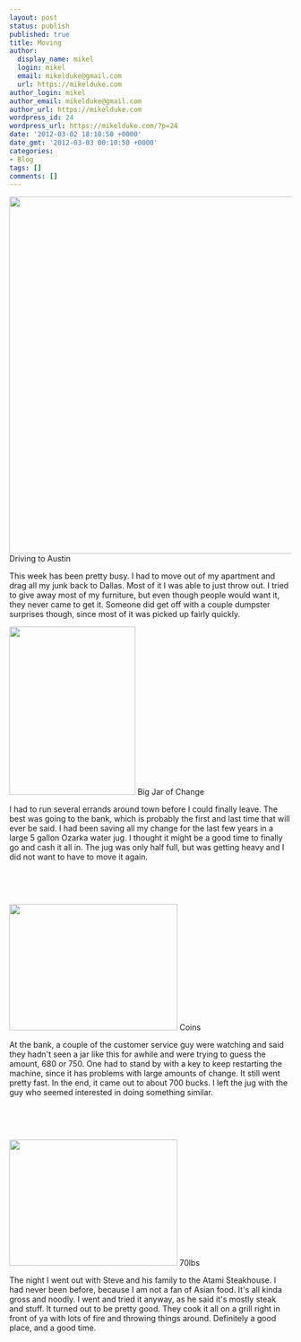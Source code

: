 ```yaml
---
layout: post
status: publish
published: true
title: Moving
author:
  display_name: mikel
  login: mikel
  email: mikelduke@gmail.com
  url: https://mikelduke.com
author_login: mikel
author_email: mikelduke@gmail.com
author_url: https://mikelduke.com
wordpress_id: 24
wordpress_url: https://mikelduke.com/?p=24
date: '2012-03-02 18:10:50 +0000'
date_gmt: '2012-03-03 00:10:50 +0000'
categories:
- Blog
tags: []
comments: []
---
```

<p><a href="https://mikelduke.com/wp-content/uploads/2012/10/6800933058_929516a768_o.jpg"><img class="size-large wp-image-25" title="Driving to Austin" src="https://mikelduke.com/wp-content/uploads/2012/10/6800933058_929516a768_o-1024x687.jpg" alt="" width="950" height="637" /></a> Driving to Austin</p>
<p>This week has been pretty busy. I had to move out of my apartment and drag all my junk back to Dallas. Most of it I was able to just throw out. I tried to give away most of my furniture, but even though people would want it, they never came to get it. Someone did get off with a couple dumpster surprises though, since most of it was picked up fairly quickly.</p>
<p><a href="https://mikelduke.com/wp-content/uploads/2012/10/P1000329.jpg"><img class="size-medium wp-image-27" title="Big Jar of Change" src="https://mikelduke.com/wp-content/uploads/2012/10/P1000329-225x300.jpg" alt="" width="225" height="300" /></a> Big Jar of Change</p>
<p>I had to run several errands around town before I could finally leave. The best was going to the bank, which is probably the first and last time that will ever be said. I had been saving all my change for the last few years in a large 5 gallon Ozarka water jug. I thought it might be a good time to finally go and cash it all in. The jug was only half full, but was getting heavy and I did not want to have to move it again.</p>
<p>&nbsp;</p>
<p>&nbsp;</p>
<p><a href="https://mikelduke.com/wp-content/uploads/2012/10/P1000332.jpg"><img class="size-medium wp-image-28" title="Coins" src="https://mikelduke.com/wp-content/uploads/2012/10/P1000332-300x225.jpg" alt="" width="300" height="225" /></a> Coins</p>
<p>At the bank, a couple of the customer service guy were watching and said they hadn't seen a jar like this for awhile and were trying to guess the amount, 680 or 750. One had to stand by with a key to keep restarting the machine, since it has problems with large amounts of change. It still went pretty fast. In the end, it came out to about 700 bucks. I left the jug with the guy who seemed interested in doing something similar.</p>
<p>&nbsp;</p>
<p>&nbsp;</p>
<p><a href="https://mikelduke.com/wp-content/uploads/2012/10/P1000335.jpg"><img class="size-medium wp-image-26" title="70lbs" src="https://mikelduke.com/wp-content/uploads/2012/10/P1000335-300x225.jpg" alt="" width="300" height="225" /></a> 70lbs</p>
<p>The night I went out with Steve and his family to the Atami Steakhouse. I had never been before, because I am not a fan of Asian food. It's all kinda gross and noodly. I went and tried it anyway, as he said it's mostly steak and stuff. It turned out to be pretty good. They cook it all on a grill right in front of ya with lots of fire and throwing things around. Definitely a good place, and a good time.</p>
